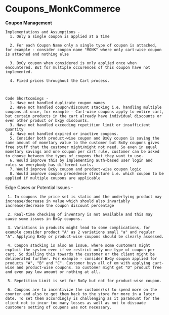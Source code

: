 # Coupons_MonkCommerce

**Coupon Management**

    Implementations and Assumptions -
      1. Only a single coupon is applied at a time
      
      2. For each Coupon Name only a single type of coupon is attached, for example - consider coupon name "MONK" where only cart-wise coupon is attached and nothing else
      
      3. BxGy coupon when considered is only applied once when encountered. But for multiple occurences of this coupon have not implemented.
      
      4. Fixed prices throughout the Cart process.



    Code Shortcomings - 
      1. Have not handled duplicate coupon names
      2. Have not handled coupon/discount stacking i.e. handling multiple coupons at once, for example - Cart-wise coupons apply to entire cart, but certain products in the cart already have individual discounts or even other product or bxgy discounts. 
      3. Have not handled exceeding repetition limit or insufficient quantity
      4. Have not handled expired or inactive coupons.
      5. Consider both product-wise coupon and BxGy coupon is saving the same amount of monetary value to the customer but BxGy coupons gives free stuff that the customer might/might not need. So even in equal monetary savings and one coupon per cart rule, customer can be asked to choose between the types of coupons that they want to use.
      6. Would improve this by implementing auth-based user login and roles so everybody has different carts.
      7. Would improve BxGy coupon and product-wise coupon logic
      8. Would improve coupon precedence structure i.e. which coupon to be applied if multiple coupons are applicable

   Edge Cases or Potential Issues -
   
     1. In coupons the price set is static and the underlying product may increase/decrease in value which should also invariably increase/decrease the coupon discount percentage
     
     2. Real-time checking of inventory is not available and this may cause some issues in BxGy coupons.
     
     3. Variations in products might lead to some complications, for example consider product "A" as 2 variations small "a" and regular "A". Applying BxGy or product-wise coupons should be clearly assessed.
     
     4. Coupon stacking is also an issue, where some customers might exploit the system even if we restrict only one type of coupon per cart. So dialling this towards the customer or the client might be deliberated further. For example - consider BxGy coupon applied for products "A", "B" and "C". Customer buys all of em with applying cart-wise and product-wise coupons. So customer might get "D" product free and even pay low amount or nothing at all.
     
     5. Repetition Limit is set for BxGy but not for product-wise coupon.
     
     6. Coupons are to incentivize the customer(s) to spend more on the counter and also to get them back to the store for more in a later date. To set them accordingly is challenging as it paramount for the client not to incur too many losses as well as not to dissuade customers setting of coupons was not necessary. 
     

      
